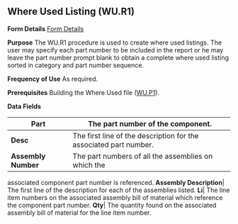 ## Where Used Listing (WU.R1)
<PageHeader />

**Form Details**
[Form Details](../WU-R1-1/README.md)

**Purpose**
The WU.R1 procedure is used to create where used listings. The user may
specify each part number to be included in the report or he may leave the part
number prompt blank to obtain a complete where used listing sorted in category
and part number sequence.

**Frequency of Use**
As required.

**Prerequisites**
Building the Where Used file ([WU.P1](../WU-P1/README.md)).

**Data Fields**

| **Part**            | The part number of the component.                                 |
| ------------------- | ----------------------------------------------------------------- |
| **Desc**            | The first line of the description for the associated part number. |
| **Assembly Number** | The part numbers of all the assemblies on which the               |
associated component part number is referenced.
**Assembly Description**|  The first line of the description for each of the
assemblies listed.
**Li**|  The line item numbers on the associated assembly bill of material
which reference the component part number.
**Qty**|  The quantity found on the associated assembly bill of material for
the line item number.

<badge text= "Version 8.10.57 " vertical="middle" />

<PageFooter />
